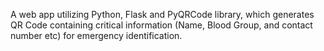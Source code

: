 A web app utilizing Python, Flask and PyQRCode library, which generates QR Code containing critical information (Name, Blood Group, and contact number etc) for emergency identification.
